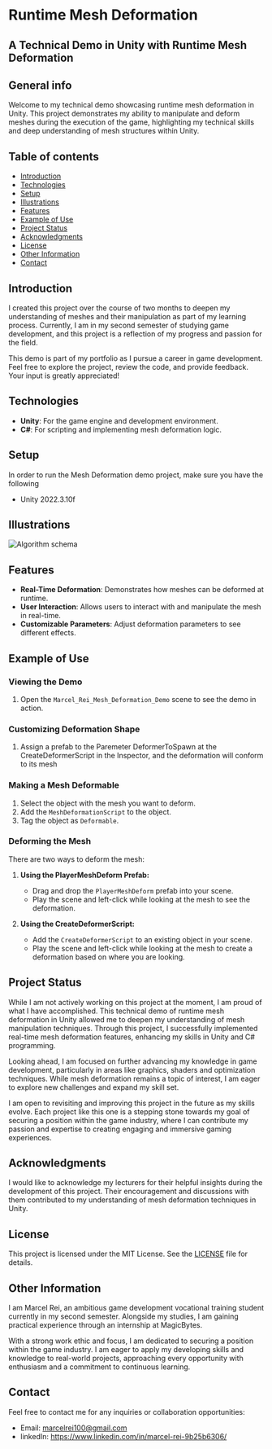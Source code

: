 # Runtime Mesh Deformation 
## A Technical Demo in Unity with Runtime Mesh Deformation

## General info

Welcome to my technical demo showcasing runtime mesh deformation in Unity. This project demonstrates my ability to manipulate and deform meshes during the execution of the game, highlighting my technical skills and deep understanding of mesh structures within Unity.

## Table of contents
* [Introduction](#Introduction)
* [Technologies](#technologies)
* [Setup](#setup)
* [Illustrations](#illustrations)
* [Features](#features)
* [Example of Use](#example-of-use)
* [Project Status](#project-status)
* [Acknowledgments](#acknowledgments)
* [License](#license)
* [Other Information](#other-information)
* [Contact](#contact)

## Introduction

I created this project over the course of two months to deepen my understanding of meshes and their manipulation as part of my learning process. Currently, I am in my second semester of studying game development, and this project is a reflection of my progress and passion for the field.

This demo is part of my portfolio as I pursue a career in game development. Feel free to explore the project, review the code, and provide feedback. Your input is greatly appreciated!

## Technologies
- **Unity**: For the game engine and development environment.
- **C#**: For scripting and implementing mesh deformation logic.

## Setup
In order to run the Mesh Deformation demo project, make sure you have the following
- Unity 2022.3.10f

## Illustrations
![Algorithm schema](./MeshDeformationShowcase.gif)

## Features
- **Real-Time Deformation**: Demonstrates how meshes can be deformed at runtime.
- **User Interaction**: Allows users to interact with and manipulate the mesh in real-time.
- **Customizable Parameters**: Adjust deformation parameters to see different effects.

## Example of Use

### Viewing the Demo
1. Open the `Marcel_Rei_Mesh_Deformation_Demo` scene to see the demo in action.

### Customizing Deformation Shape
1. Assign a prefab to the Paremeter DeformerToSpawn at the CreateDeformerScript in the Inspector, and the deformation will conform to its mesh

### Making a Mesh Deformable
1. Select the object with the mesh you want to deform.
2. Add the `MeshDeformationScript` to the object.
3. Tag the object as `Deformable`.

### Deforming the Mesh
There are two ways to deform the mesh:

1. **Using the PlayerMeshDeform Prefab:**
    - Drag and drop the `PlayerMeshDeform` prefab into your scene.
    - Play the scene and left-click while looking at the mesh to see the deformation.

2. **Using the CreateDeformerScript:**
    - Add the `CreateDeformerScript` to an existing object in your scene.
    - Play the scene and left-click while looking at the mesh to create a deformation based on where you are looking.

## Project Status

While I am not actively working on this project at the moment, I am proud of what I have accomplished. This technical demo of runtime mesh deformation in Unity allowed me to deepen my understanding of mesh manipulation techniques. Through this project, I successfully implemented real-time mesh deformation features, enhancing my skills in Unity and C# programming.

Looking ahead, I am focused on further advancing my knowledge in game development, particularly in areas like graphics, shaders and optimization techniques. While mesh deformation remains a topic of interest, I am eager to explore new challenges and expand my skill set.

I am open to revisiting and improving this project in the future as my skills evolve. Each project like this one is a stepping stone towards my goal of securing a position within the game industry, where I can contribute my passion and expertise to creating engaging and immersive gaming experiences.

## Acknowledgments

I would like to acknowledge my lecturers for their helpful insights during the development of this project. Their encouragement and discussions with them contributed to my understanding of mesh deformation techniques in Unity.

## License

This project is licensed under the MIT License. See the [LICENSE](LICENSE.md) file for details.

## Other Information

I am Marcel Rei, an ambitious game development vocational training student currently in my second semester. Alongside my studies, I am gaining practical experience through an internship at MagicBytes. 

With a strong work ethic and focus, I am dedicated to securing a position within the game industry. I am eager to apply my developing skills and knowledge to real-world projects, approaching every opportunity with enthusiasm and a commitment to continuous learning.

## Contact

Feel free to contact me for any inquiries or collaboration opportunities:
- Email: marcelrei100@gmail.com
- linkedIn: https://www.linkedin.com/in/marcel-rei-9b25b6306/

